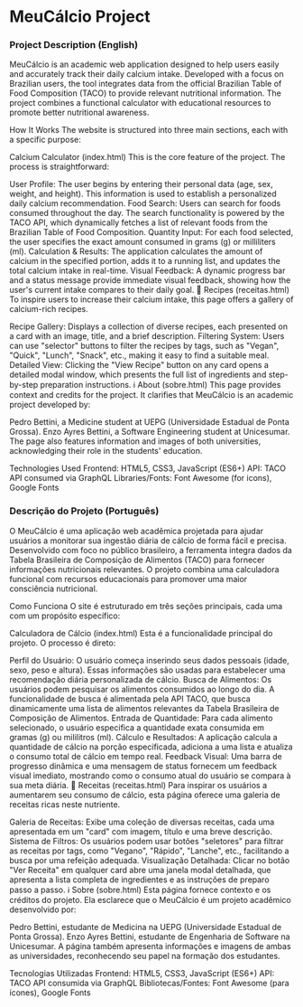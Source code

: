 # MeuCálcio Project
### Project Description (English)
MeuCálcio is an academic web application designed to help users easily and accurately track their daily calcium intake. Developed with a focus on Brazilian users, the tool integrates data from the official Brazilian Table of Food Composition (TACO) to provide relevant nutritional information. The project combines a functional calculator with educational resources to promote better nutritional awareness.

How It Works
The website is structured into three main sections, each with a specific purpose:

Calcium Calculator (index.html)
This is the core feature of the project. The process is straightforward:

User Profile: The user begins by entering their personal data (age, sex, weight, and height). This information is used to establish a personalized daily calcium recommendation.
Food Search: Users can search for foods consumed throughout the day. The search functionality is powered by the TACO API, which dynamically fetches a list of relevant foods from the Brazilian Table of Food Composition.
Quantity Input: For each food selected, the user specifies the exact amount consumed in grams (g) or milliliters (ml).
Calculation & Results: The application calculates the amount of calcium in the specified portion, adds it to a running list, and updates the total calcium intake in real-time.
Visual Feedback: A dynamic progress bar and a status message provide immediate visual feedback, showing how the user's current intake compares to their daily goal.
🍳 Recipes (receitas.html)
To inspire users to increase their calcium intake, this page offers a gallery of calcium-rich recipes.

Recipe Gallery: Displays a collection of diverse recipes, each presented on a card with an image, title, and a brief description.
Filtering System: Users can use "selector" buttons to filter the recipes by tags, such as "Vegan", "Quick", "Lunch", "Snack", etc., making it easy to find a suitable meal.
Detailed View: Clicking the "View Recipe" button on any card opens a detailed modal window, which presents the full list of ingredients and step-by-step preparation instructions.
ℹ️ About (sobre.html)
This page provides context and credits for the project. It clarifies that MeuCálcio is an academic project developed by:

Pedro Bettini, a Medicine student at UEPG (Universidade Estadual de Ponta Grossa).
Enzo Ayres Bettini, a Software Engineering student at Unicesumar.
The page also features information and images of both universities, acknowledging their role in the students' education.

Technologies Used
Frontend: HTML5, CSS3, JavaScript (ES6+)
API: TACO API consumed via GraphQL
Libraries/Fonts: Font Awesome (for icons), Google Fonts

### Descrição do Projeto (Português)
O MeuCálcio é uma aplicação web acadêmica projetada para ajudar usuários a monitorar sua ingestão diária de cálcio de forma fácil e precisa. Desenvolvido com foco no público brasileiro, a ferramenta integra dados da Tabela Brasileira de Composição de Alimentos (TACO) para fornecer informações nutricionais relevantes. O projeto combina uma calculadora funcional com recursos educacionais para promover uma maior consciência nutricional.

Como Funciona
O site é estruturado em três seções principais, cada uma com um propósito específico:

Calculadora de Cálcio (index.html)
Esta é a funcionalidade principal do projeto. O processo é direto:

Perfil do Usuário: O usuário começa inserindo seus dados pessoais (idade, sexo, peso e altura). Essas informações são usadas para estabelecer uma recomendação diária personalizada de cálcio.
Busca de Alimentos: Os usuários podem pesquisar os alimentos consumidos ao longo do dia. A funcionalidade de busca é alimentada pela API TACO, que busca dinamicamente uma lista de alimentos relevantes da Tabela Brasileira de Composição de Alimentos.
Entrada de Quantidade: Para cada alimento selecionado, o usuário especifica a quantidade exata consumida em gramas (g) ou mililitros (ml).
Cálculo e Resultados: A aplicação calcula a quantidade de cálcio na porção especificada, adiciona a uma lista e atualiza o consumo total de cálcio em tempo real.
Feedback Visual: Uma barra de progresso dinâmica e uma mensagem de status fornecem um feedback visual imediato, mostrando como o consumo atual do usuário se compara à sua meta diária.
🍳 Receitas (receitas.html)
Para inspirar os usuários a aumentarem seu consumo de cálcio, esta página oferece uma galeria de receitas ricas neste nutriente.

Galeria de Receitas: Exibe uma coleção de diversas receitas, cada uma apresentada em um "card" com imagem, título e uma breve descrição.
Sistema de Filtros: Os usuários podem usar botões "seletores" para filtrar as receitas por tags, como "Vegano", "Rápido", "Lanche", etc., facilitando a busca por uma refeição adequada.
Visualização Detalhada: Clicar no botão "Ver Receita" em qualquer card abre uma janela modal detalhada, que apresenta a lista completa de ingredientes e as instruções de preparo passo a passo.
ℹ️ Sobre (sobre.html)
Esta página fornece contexto e os créditos do projeto. Ela esclarece que o MeuCálcio é um projeto acadêmico desenvolvido por:

Pedro Bettini, estudante de Medicina na UEPG (Universidade Estadual de Ponta Grossa).
Enzo Ayres Bettini, estudante de Engenharia de Software na Unicesumar.
A página também apresenta informações e imagens de ambas as universidades, reconhecendo seu papel na formação dos estudantes.

Tecnologias Utilizadas
Frontend: HTML5, CSS3, JavaScript (ES6+)
API: TACO API consumida via GraphQL
Bibliotecas/Fontes: Font Awesome (para ícones), Google Fonts
